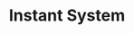 ---
layout: company
title: Instant System
published: true

company_url: https://www.instant-system.com/

logo: /assets/images/company_logo-instant_system.png

company_tags: 
    main: B2B, In-house Product, Startup
    other: Python, Rust, Backend Engineering
    
    International: Hires Foreigners
   
work:
    - name: Subsedized meals (ticket restaurant)
      value: true
    - name: Contract type(s) 
      value: CDI (Full Time)
    - name: Remote work (teletravail)
      value: flexible
    - name: RTT
      value: true
    - name: Eparnage
      value: false
    - name: Creche d'entreprise
      value: false

perks: 
    - name: "Employee stock option plan"
      value: false 
    - name: New tech Gear
      value: true
    - name: Free drinks
      value: false
    - name: Renumeration based on experience
      value: false
    - name: Complete health and social insurance
      value: true
    - name: CSE
      value: false
    - name: Public transport reimpursement
      value: Partial
    - name: Conference events
      value: false
    - name: Annual leave 
      value: false

international:
    language_policy_french: required
    language_policy_english: no information
    relocation_support: false

founded_in: 2006
employees: 70

location:
    address: Garden Space, 240 Rue Evariste Galois 
    city: Biot, France

description: >
    A pioneer and leader in Mobility-as-a-Service (MaaS) solutions, designing 
    applications that allow users to choose from various mobility options for 
    their journeys.
mission: >
    To enable digital mobility-focused solutions and develop innovative 
    MaaS platforms that simplify urban mobility.
problem_solving: >
    Developing applications that integrate multiple transportation modes, 
    allowing users to plan, book, and pay for various mobility services in one place. 
    Helping cities and transport authorities optimize their mobility services.
commitment: >
    To generate virtuous mobility patterns, create more efficient travel combinations, 
    and help cities better understand and meet mobility needs.

specialties:
    - Mobility-as-a-Service (MaaS) platforms
    - Real-time mobility centers
    - Multimodal journey planning
    - B2C mobility strategies
    
key_facts:
    - Over 1,500,000 users
    - 100,000,000 kms travelled via their apps
    - 89% app retention rate
    - 100 B2B customers at country level

culture: >
    Emphasizes innovation and collaboration with research institutions like INRIA. 
    Focuses on user-centric solutions and environmental aspects of urban mobility.
key_products_services:
    - Multimodal journey planning apps
    - Real-time mobility centers (Instant Hub)
    - B2C mobility strategies for clients
    - Data analytics for mobility optimization
notable_projects:
    - Appli STAR for Rennes
    - ViaNavigo for Ile de France mobility
    - Sibra for Annecy
    - Partnership with BNP Paribas group through Arval

---